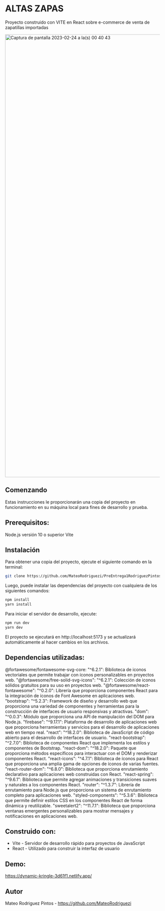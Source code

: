 # ALTAS ZAPAS

Proyecto construido con VITE en React sobre e-commerce de venta de zapatillas importadas

<img width="1438" alt="Captura de pantalla 2023-02-24 a la(s) 00 40 43" src="https://user-images.githubusercontent.com/85966833/221087484-8162fa3c-2d4e-4f7f-af25-b5fca0064703.png">

## Comenzando
Estas instrucciones le proporcionarán una copia del proyecto en funcionamiento en su máquina local para fines de desarrollo y prueba.

## Prerequisitos:

Node.js versión 10 o superior
Vite

## Instalación

Para obtener una copia del proyecto, ejecute el siguiente comando en la terminal:

```sh
git clone https://github.com/MateoRodriguezi/PreEntrega1RodriguezPintos.git
```
Luego, puede instalar las dependencias del proyecto con cualquiera de los siguientes comandos:

```sh
npm install
yarn install
```

Para iniciar el servidor de desarrollo, ejecute:


```sh
npm run dev
yarn dev
```

El proyecto se ejecutará en http://localhost:5173 y se actualizará automáticamente al hacer cambios en los archivos.


## Dependencias utilizadas:

@fortawesome/fontawesome-svg-core: "^6.2.1": Biblioteca de iconos vectoriales que permite trabajar con íconos personalizables en proyectos web.
"@fortawesome/free-solid-svg-icons": "^6.2.1": Colección de iconos sólidos gratuitos para su uso en proyectos web.
"@fortawesome/react-fontawesome": "^0.2.0": Librería que proporciona componentes React para la integración de íconos de Font Awesome en aplicaciones web.
"bootstrap": "^5.2.3": Framework de diseño y desarrollo web que proporciona una variedad de componentes y herramientas para la construcción de interfaces de usuario responsivas y atractivas.
"dom": "^0.0.3": Módulo que proporciona una API de manipulación del DOM para Node.js.
"firebase": "^9.17.1": Plataforma de desarrollo de aplicaciones web que proporciona herramientas y servicios para el desarrollo de aplicaciones web en tiempo real.
"react": "^18.2.0": Biblioteca de JavaScript de código abierto para el desarrollo de interfaces de usuario.
"react-bootstrap": "^2.7.0": Biblioteca de componentes React que implementa los estilos y componentes de Bootstrap.
"react-dom": "^18.2.0": Paquete que proporciona métodos específicos para interactuar con el DOM y renderizar componentes React.
"react-icons": "^4.7.1": Biblioteca de íconos para React que proporciona una amplia gama de opciones de íconos de varias fuentes.
"react-router-dom": "^6.8.0": Biblioteca que proporciona enrutamiento declarativo para aplicaciones web construidas con React.
"react-spring": "^9.6.1": Biblioteca que permite agregar animaciones y transiciones suaves y naturales a los componentes React.
"router": "^1.3.7": Librería de enrutamiento para Node.js que proporciona un sistema de enrutamiento completo para aplicaciones web.
"styled-components": "^5.3.6": Biblioteca que permite definir estilos CSS en los componentes React de forma dinámica y reutilizable.
"sweetalert2": "^11.7.1": Biblioteca que proporciona ventanas emergentes personalizables para mostrar mensajes y notificaciones en aplicaciones web.

## Construido con:

- Vite - Servidor de desarrollo rápido para proyectos de JavaScript
- React - Utilizado para construir la interfaz de usuario

## Demo:

https://dynamic-kringle-3d61f1.netlify.app/

## Autor
Mateo Rodriguez Pintos - https://github.com/MateoRodriguezi
